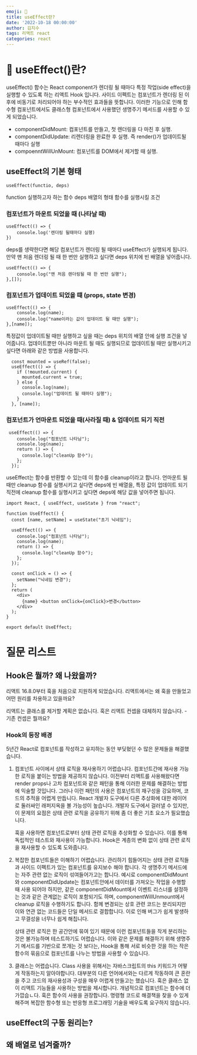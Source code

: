 ```yaml
---
emoji: 🚀
title: useEffect란?
date: '2022-10-18 00:00:00'
author: 김지수
tags: 리액트 react 
categories: react
---
```


# 🚀 useEffect()란?
useEffect() 함수는 React component가 렌더링 될 때마다 특정 작업(side effect)을 실행할 수 있도록 하는 리액트 Hook 입니다. 사이드 이펙트는 컴포넌트가 렌더링 된 이후에 비동기로 처리되어야 하는 부수적인 효과들을 뜻합니다. 이러한 기능으로 인해 함수형 컴포넌트에서도 클래스형 컴포넌트에서 사용했던 생명주기 메서드를 사용할 수 있게 되었습니다.

- componentDidMount: 컴포넌트를 만들고, 첫 렌더링을 다 마친 후 실행.
- componentDidUpdate: 리렌더링을 완료한 후 실행. 즉 render()가 업데이트될 때마다 실행
- compoenntWillUnMount: 컴포넌트를 DOM에서 제거할 때 실행.

## useEffect의 기본 형태
```
useEffect(functio, deps)
```
function 실행하고자 하는 함수
deps 배열의 형태 함수를 실행시킬 조건

### 컴포넌트가 마운트 되었을 때 (나타날 때)
```
useEffect(() => {
    console.log('렌더링 될때마다 실행)
})
```
deps를 생략한다면 해당 컴포넌트가 렌더링 될 때마다 useEffect가 실행되게 됩니다. 만약 맨 처음 렌더링 될 때 한 번만 실행하고 싶다면 deps 위치에 빈 배열을 넣어줍니다.
```
useEffect(() => {
    console.log("맨 처음 렌더링될 때 한 번만 실행");
},[]);
```

### 컴포넌트가 업데이트 되었을 떄 (props, state 변경)
```
useEffect(() => {
    console.log(name);
    console.log("name이라는 값이 업데이트 될 때만 실행");
},[name]);
```
특정값이 업데이트될 때만 실행하고 싶을 때는 deps 위치의 배열 안에 실행 조건을 넣어줍니다. 업데이트뿐만 아니라 마운트 될 때도 실행되므로 업데이트될 때만 실행시키고 싶다면 아래와 같은 방법을 사용합니다.

```
  const mounted = useRef(false);
  useEffect(() => {
    if (!mounted.current) {
      mounted.current = true;
    } else {
      console.log(name);
      console.log("업데이트 될 때마다 실행");
    }
  }, [name]);
```

### 컴포넌트가 언마운트 되었을 때(사라질 때) & 업데이트 되기 직전
```
 useEffect(() => {
    console.log("컴포넌트 나타남");
    console.log(name);
    return () => {
      console.log("cleanUp 함수");
    };
  });
```
useEffect는 함수를 반환할 수 있는데 이 함수를 cleanup이라고 합니다.
언마운트 될 때만 cleanup 함수를 실행시키고 싶다면 deps에 빈 배열을,
특정 값이 업데이트 되기 직전에 cleanup 함수를 실행시키고 싶다면 deps에 해당 값을 넣어주면 됩니다.
```
import React, { useEffect, useState } from "react";

function UseEffect() {
  const [name, setName] = useState("초기 닉네임");

  useEffect(() => {
    console.log("컴포넌트 나타남");
    console.log(name);
    return () => {
      console.log("cleanUp 함수");
    };
  });

  const onClick = () => {
    setName("닉네임 변경");
  };
  return (
    <div>
      {name} <button onClick={onClick}>변경</button>
    </div>
  );
}

export default UseEffect;
```




# 질문 리스트

## Hook은 뭘까? 왜 나왔을까?
리액트 16.8.0부터 훅을 처음으로 지원하게 되었습니다. 리액트에서는 왜 훅을 만들었고 어떤 원리를 차용하고 있을까요?

리액트는 클래스를 제거할 계획은 없습니다.
훅은 리액트 컨셉을 대체하지 않습니다. - 기존 컨셉은 뭘까요?

### Hook의 등장 배경
5년간 React로 컴포넌트를 작성하고 유지하는 동안 부딪혔던 수 많은 문제들을 해결했습니다. 

1. 컴포넌트 사이에서 상태 로직을 재사용하기 어렵습니다.
    컴포넌트간에 재사용 가능한 로직을 붙이는 방법을 제공하지 않습니다. 이전부터 리액트를 사용해왔다면 render props나 고차 컴포넌트와 같은 패턴을 통해 이러한 문제를 해결하는 방법에 익술할 것입니다. 그러나 이런 패턴의 사용은 컴포넌트의 재구성을 강요하며, 코드의 추적을 어렵게 만듭니다. React 개발자 도구에서 다른 추상화에 대한 레이어로 둘러싸인 래퍼지옥을 볼 가능성이 높습니다. 개발자 도구에서 걸러낼 수 있지만, 이 문제의 요점은 상태 관련 로직을 공유하기 위해 좀 더 좋은 기초 요소가 필요했습니다.

    훅을 사용하면 컴포넌트로부터 상태 관련 로직을 추상화할 수 있습니다. 이를 통해 독립적인 테스트와 재사용이 가능합니다. Hook은 계층의 변화 없이 상태 관련 로직을 재사용할 수 있도록 도와줍니다.

2. 복잡한 컴포넌트들은 이해하기 어렵습니다. 
    관리하기 힘들어지는 상태 관련 로직들과 사이드 이펙트가 있는 컴포넌트를 유지보수 해야 합니다. 각 생명주기 메서드에는 자주 관련 없는 로직이 섞여들어가고는 합니다. 예시로 componentDidMount 와 componentDidUpdate는 컴포넌트안에서 데이터를 가져오는 작업을 수행할 때 사용 되어야 하지만, 같은 componentDidMount에서 이벤트 리스너를 설정하는 것과 같은 관계없는 로직이 포함되기도 하며, componentWillUnmount에서 cleanup 로직을 수행하기도 합니다. 함께 변경되는 상호 관련 코드는 분리되지만 이와 연관 없는 코드들은 단일 메서드로 결합합니다. 이로 인해 버그가 쉽게 발생하고 무결성을 너무나 쉽게 해칩니다.

    상태 관련 로직은 한 공간안에 묶여 있기 때문에 이런 컴포넌트들을 작게 분리하는 것은 불가능하며 테스트하기도 어렵습니다. 이와 같은 문제를 해결하기 위해 생명주기 메서드를 기반으로 쪼개는 것 보다는, Hook을 통해 서로 비슷한 것을 하는 작은 함수의 묶음으로 컴포넌트를 나누는 방법을 사용할 수 있습니다.

3. 클래스는 어렵습니다.
    Class 사용을 위해서는 자바스크립트의 this 키워드가 어떻게 작동하는지 알아야합니다. 대부분의 다른 언어에서와는 다르게 작동하여 큰 혼란을 주고 코드의 재사용성과 구성을 매우 어렵게 만들고는 했습니다. 훅은 클래스 없이 리액트 기능들을 사용하는 방법을 제시합니다. 개념적으로 컴포넌트는 함수에 더 가깝습ㄴ다. 훅은 함수의 사용을 권장합니다. 명령형 코드로 해결책을 찾을 수 있게 해주며 복잡한 함수형 또는 반응형 프로그래밍 기술을 배우도록 요구하지 않습니다.


## useEffect의 구동 원리는?

## 왜 배열로 넘겨줄까?
